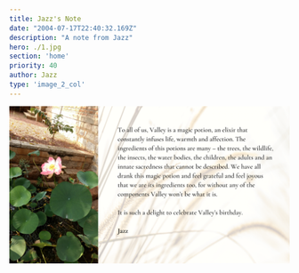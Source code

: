 ```yaml
---
title: Jazz's Note
date: "2004-07-17T22:40:32.169Z"
description: "A note from Jazz"
hero: ./1.jpg
section: 'home'
priority: 40
author: Jazz
type: 'image_2_col'
---
```


![6](./6.png)

<!-- To all of us, Valley is a magic potion, an elixir that constantly infuses life, warmth and affection. The ingredients of this potions are many – the trees, the wildlife, the insects, the water bodies, the children, the adults and an innate sacredness that cannot be described. We have all drunk this magic potion and feel grateful and feel joyous that we are its ingredients too, for without any of the components Valley won’t be what it is. 

It is such a delight to celebrate Valley’s birthday.  -->
